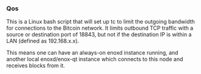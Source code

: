### Qos ###

This is a Linux bash script that will set up tc to limit the outgoing bandwidth for connections to the Bitcoin network. It limits outbound TCP traffic with a source or destination port of 18843, but not if the destination IP is within a LAN (defined as 192.168.x.x).

This means one can have an always-on enoxd instance running, and another local enoxd/enox-qt instance which connects to this node and receives blocks from it.
